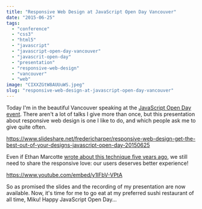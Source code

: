 ```yaml
---
title: "Responsive Web Design at JavaScript Open Day Vancouver"
date: "2015-06-25"
tags: 
  - "conference"
  - "css3"
  - "html5"
  - "javascript"
  - "javascript-open-day-vancouver"
  - "javascrit-open-day"
  - "presentation"
  - "responsive-web-design"
  - "vancouver"
  - "web"
image: "CIXXZGtW8AUUuWS.jpeg"
slug: "responsive-web-design-at-javascript-open-day-vancouver"
---
```


Today I'm in the beautiful Vancouver speaking at the [JavaScript Open Day event](https://www.lighthouselabs.ca/ "JavaScript Open Day Vancouver website"). There aren't a lot of talks I give more than once, but this presentation about responsive web design is one I like to do, and which people ask me to give quite often.

https://www.slideshare.net/fredericharper/responsive-web-design-get-the-best-out-of-your-designs-javascript-open-day-20150625

Even if Ethan Marcotte [wrote about this technique five years ago](https://www.alistapart.com/articles/responsive-web-design/ "Responsive Web Design article from Ethan Marcotte on A List Apart"), we still need to share the responsive love: our users deserves better experience!

https://www.youtube.com/embed/y1lFbV-VPtA

So as promised the slides and the recording of my presentation are now available. Now, it's time for me to go eat at my preferred sushi restaurant of all time, Miku! Happy JavaScript Open Day...
